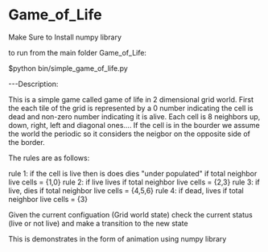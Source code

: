 Game_of_Life
============
Make Sure to Install numpy library

to run from the main folder Game_of_Life:

$python bin/simple_game_of_life.py


---Description:

This is a simple game called game of life in 2 dimensional grid world. First the each
tile of the grid is represented by a 0 number indicating the cell is dead and non-zero number
indicating it is alive. Each cell is 8 neighbors up, down, right, left and diagonal ones.... If the cell is
in the bourder we assume the world the periodic so it considers the neigbor on the opposite side of the
border.

The rules are as follows:

rule 1: if the cell is live then is does dies "under populated"  if total neighbor live cells = {1,0}
rule 2: if live lives if total neighbor live cells  = {2,3}
rule 3: if live, dies if total  neighbor live cells =  {4,5,6}
rule 4: if dead, lives if total  neighbor live cells =  {3}

Given the current configuation (Grid world state) check the current status (live or not live) and make a transition
to the new state

This is demonstrates in the form of animation using numpy library
